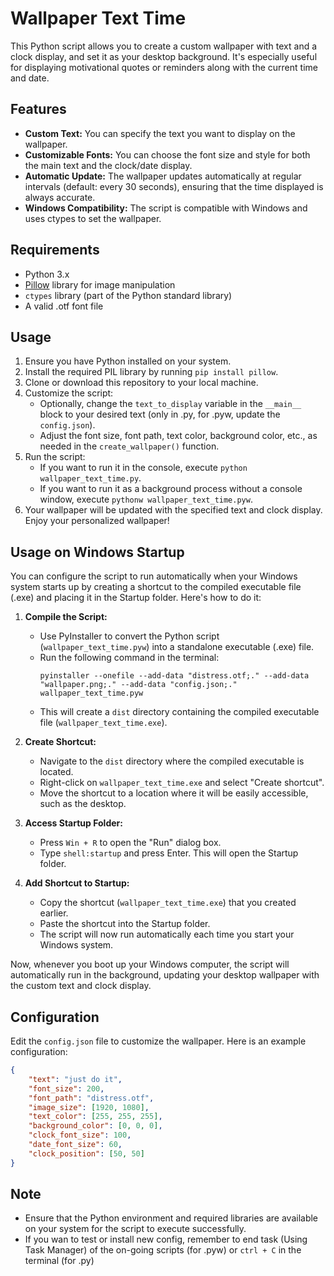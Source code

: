 # Wallpaper Text Time

This Python script allows you to create a custom wallpaper with text and a clock display, and set it as your desktop background. It's especially useful for displaying motivational quotes or reminders along with the current time and date.

## Features

- **Custom Text:** You can specify the text you want to display on the wallpaper.
- **Customizable Fonts:** You can choose the font size and style for both the main text and the clock/date display.
- **Automatic Update:** The wallpaper updates automatically at regular intervals (default: every 30 seconds), ensuring that the time displayed is always accurate.
- **Windows Compatibility:** The script is compatible with Windows and uses ctypes to set the wallpaper.

## Requirements

- Python 3.x
- [Pillow](https://python-pillow.org/) library for image manipulation
- `ctypes` library (part of the Python standard library)
- A valid .otf font file

## Usage

1. Ensure you have Python installed on your system.
2. Install the required PIL library by running `pip install pillow`.
3. Clone or download this repository to your local machine.
4. Customize the script:
   - Optionally, change the `text_to_display` variable in the `__main__` block to your desired text (only in .py, for .pyw, update the `config.json`).
   - Adjust the font size, font path, text color, background color, etc., as needed in the `create_wallpaper()` function.
5. Run the script:
   - If you want to run it in the console, execute `python wallpaper_text_time.py`.
   - If you want to run it as a background process without a console window, execute `pythonw wallpaper_text_time.pyw`.
6. Your wallpaper will be updated with the specified text and clock display. Enjoy your personalized wallpaper!

## Usage on Windows Startup

You can configure the script to run automatically when your Windows system starts up by creating a shortcut to the compiled executable file (.exe) and placing it in the Startup folder. Here's how to do it:

1. **Compile the Script:**
   - Use PyInstaller to convert the Python script (`wallpaper_text_time.pyw`) into a standalone executable (.exe) file.
   - Run the following command in the terminal:
     ```
     pyinstaller --onefile --add-data "distress.otf;." --add-data "wallpaper.png;." --add-data "config.json;." wallpaper_text_time.pyw
     ```
   - This will create a `dist` directory containing the compiled executable file (`wallpaper_text_time.exe`).

2. **Create Shortcut:**
   - Navigate to the `dist` directory where the compiled executable is located.
   - Right-click on `wallpaper_text_time.exe` and select "Create shortcut".
   - Move the shortcut to a location where it will be easily accessible, such as the desktop.

3. **Access Startup Folder:**
   - Press `Win + R` to open the "Run" dialog box.
   - Type `shell:startup` and press Enter. This will open the Startup folder.

4. **Add Shortcut to Startup:**
   - Copy the shortcut (`wallpaper_text_time.exe`) that you created earlier.
   - Paste the shortcut into the Startup folder.
   - The script will now run automatically each time you start your Windows system.

Now, whenever you boot up your Windows computer, the script will automatically run in the background, updating your desktop wallpaper with the custom text and clock display.

## Configuration

Edit the `config.json` file to customize the wallpaper. Here is an example configuration:

```json
{
    "text": "just do it",
    "font_size": 200,
    "font_path": "distress.otf",
    "image_size": [1920, 1080],
    "text_color": [255, 255, 255],
    "background_color": [0, 0, 0],
    "clock_font_size": 100,
    "date_font_size": 60,
    "clock_position": [50, 50]
}
```

## Note

-  Ensure that the Python environment and required libraries are available on your system for the script to execute successfully.
-  If you wan to test or install new config, remember to end task (Using Task Manager) of the on-going scripts (for .pyw) or `ctrl + C` in the terminal (for .py)
